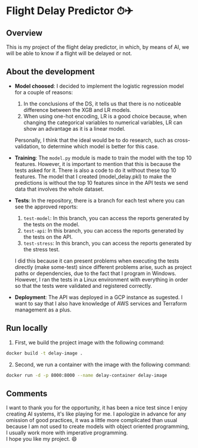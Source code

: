 # Flight Delay Predictor ⏱✈

## Overview

This is my project of the flight delay predictor, in which, by means of AI, we will be able to know if a flight will be delayed or not.

## About the development

- **Model choosed**: I decided to implement the logistic regression model for a couple of reasons:
    1. In the conclusions of the DS, it tells us that there is no noticeable difference between the XGB and LR models.
    2. When using one-hot encoding, LR is a good choice because, when changing the categorical variables to numerical variables, LR can show an advantage as it is a linear model.

    Personally, I think that the ideal would be to do research, such as cross-validation, to determine which model is better for this case.

- **Training**: The ``model.py`` module is made to train the model with the top 10 features. However, it is important to mention that this is because the tests asked for it. There is also a code to do it without these top 10 features. The model that I created (model_delay.pkl) to make the predictions is without the top 10 features since in the API tests we send data that involves the whole dataset.

- **Tests**: In the repository, there is a branch for each test where you can see the approved reports:
    1. ``test-model``: In this branch, you can access the reports generated by the tests on the model.
    2. ``test-api``: In this branch, you can access the reports generated by the tests on the API.
    3. ``test-stress``: In this branch, you can access the reports generated by the stress test.

    I did this because it can present problems when executing the tests directly (make some-test) since different problems arise, such as project paths or dependencies, due to the fact that I program in Windows. However, I ran the tests in a Linux environment with everything in order so that the tests were validated and registered correctly.

- **Deployment**: The API was deployed in a GCP instance as sugested. I want to say that I also have knowledge of AWS services and Terraform management as a plus.

## Run locally

1. First, we build the project image with the following command:

```sh
docker build -t delay-image .
```

2. Second, we run a container with the image with the following command:

```sh
docker run -d -p 8000:8000 --name delay-container delay-image
```

## Comments

I want to thank you for the opportunity, it has been a nice test since I enjoy creating AI systems, it's like playing for me.
I apologize in advance for any omission of good practices, it was a little more complicated than usual because I am not used to create models with object oriented programming, I usually work more with imperative programming. <br>
I hope you like my project. 😄

